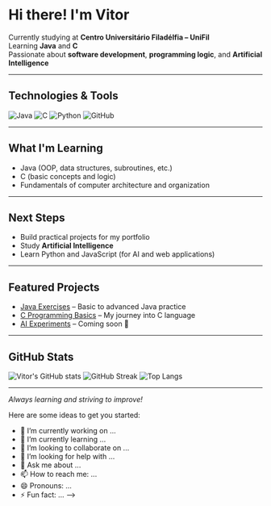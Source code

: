 # Hi there!  I'm Vitor

 Currently studying at **Centro Universitário Filadélfia – UniFil**  
 Learning **Java** and **C**  
 Passionate about **software development**, **programming logic**, and **Artificial Intelligence**  

---

##  Technologies & Tools
![Java](https://img.shields.io/badge/Java-ED8B00?style=for-the-badge&logo=openjdk&logoColor=white)
![C](https://img.shields.io/badge/C-00599C?style=for-the-badge&logo=c&logoColor=white)
![Python](https://img.shields.io/badge/Python-3776AB?style=for-the-badge&logo=python&logoColor=white)
![GitHub](https://img.shields.io/badge/GitHub-181717?style=for-the-badge&logo=github&logoColor=white)


---

##  What I'm Learning
- Java (OOP, data structures, subroutines, etc.)
- C (basic concepts and logic)
- Fundamentals of computer architecture and organization

---

##  Next Steps
- Build practical projects for my portfolio
- Study **Artificial Intelligence**
- Learn Python and JavaScript (for AI and web applications)

---

##  Featured Projects
- [Java Exercises](https://github.com/vitorchimello-tech) – Basic to advanced Java practice
- [C Programming Basics](https://github.com/vitorchimello-tech) – My journey into C language
- [AI Experiments](https://github.com/vitorchimello-tech) – Coming soon 🚀

---

##  GitHub Stats
![Vitor's GitHub stats](https://github-readme-stats.vercel.app/api?username=vitorchimello-tech&show_icons=true&theme=tokyonight)
![GitHub Streak](https://streak-stats.demolab.com/?user=vitorchimello-tech&theme=tokyonight)
![Top Langs](https://github-readme-stats.vercel.app/api/top-langs/?username=vitorchimello-tech&layout=compact&theme=tokyonight)





---

 *Always learning and striving to improve!*


Here are some ideas to get you started:

- 🔭 I’m currently working on ...
- 🌱 I’m currently learning ...
- 👯 I’m looking to collaborate on ...
- 🤔 I’m looking for help with ...
- 💬 Ask me about ...
- 📫 How to reach me: ...
- 😄 Pronouns: ...
- ⚡ Fun fact: ...
-->
